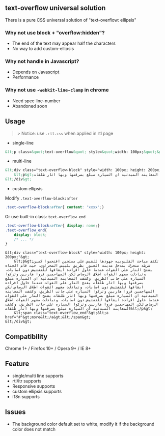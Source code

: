 ## text-overflow universal solution

There is a pure CSS universal solution of "text-overflow: ellipsis"

### Why not use block + "overflow:hidden"?

- The end of the text may appear half the characters
- No way to add custom-ellipsis

### Why not handle in Javascript?

- Depends on Javascript
- Performance

### Why not use `-webkit-line-clamp` in chrome
- Need spec line-number
- Abandoned soon

## Usage

> &gt; Notice: use `.rtl.css` when applied in rtl page

- single-line

```html
&lt;p class=&quot;text-overflow&quot; style=&quot;width: 100px;&quot;&gt;Bruna Marquezine e Giovanna Antonelli não param! Mesmo com o domingo.&lt;/p&gt;
```

- multi-line

```html
&lt;div class="text-overflow-block" style="width: 100px; height: 200px;"&gt;
    &lt;p&gt;تكثف مباحث القليوبيه جهودها للقبض علي مسلحين اقتحموا كمين شرطه متحرك بمدخل مدينه العبور بطريق بلبيس الصحراوي، حيث قام الجناه بفتح النار علي القوات عندما حاول افراده ايقافها للتفتيش دون اصابات، وتبادلت معهم القوات اطلاق الرصاص لكن المهاجمين فروا هاربين وتركوا السياره علي جانب الطريق، وكشفت المعاينه المبدئيه ان السياره مبلغ بسرقتها وبها اثار طلقات بفتح النار علي القوات عندما حاول افراده ايقافها للتفتيش دون اصابات، وتبادلت معهم القوات اطلاق الرصاص لكن المهاجمين فروا هاربين وتركوا السياره علي جانب الطريق، وكشفت المعاينه المبدئيه ان السياره مبلغ بسرقتها وبها اثار طلقات بفتح النار علي القوات عندما حاول افراده ايقافها للتفتيش دون اصابات، وتبادلت معهم القوات اطلاق الرصاص لكن المهاجمين فروا هاربين وتركوا السياره علي جانب الطريق، وكشفت المعاينه المبدئيه ان السياره مبلغ بسرقتها وبها اثار طلقات&lt;/p&gt;
&lt;/div&gt;
```

- custom ellipsis

Modify `.text-overflow-block:after`

```css
.text-overflow-block:after{ content: "xxxx";}
```

Or use built-in class: `text-overflow_end`

```css
.text-overflow-block:after{ display: none;}
.text-overflow_end{
    display: block;
    /* ... */
}
```

```
&lt;div class="text-overflow-block" style="width: 100px; height: 200px;"&gt;
    &lt;p&gt;تكثف مباحث القليوبيه جهودها للقبض علي مسلحين اقتحموا كمين شرطه متحرك بمدخل مدينه العبور بطريق بلبيس الصحراوي، حيث قام الجناه بفتح النار علي القوات عندما حاول افراده ايقافها للتفتيش دون اصابات، وتبادلت معهم القوات اطلاق الرصاص لكن المهاجمين فروا هاربين وتركوا السياره علي جانب الطريق، وكشفت المعاينه المبدئيه ان السياره مبلغ بسرقتها وبها اثار طلقات بفتح النار علي القوات عندما حاول افراده ايقافها للتفتيش دون اصابات، وتبادلت معهم القوات اطلاق الرصاص لكن المهاجمين فروا هاربين وتركوا السياره علي جانب الطريق، وكشفت المعاينه المبدئيه ان السياره مبلغ بسرقتها وبها اثار طلقات بفتح النار علي القوات عندما حاول افراده ايقافها للتفتيش دون اصابات، وتبادلت معهم القوات اطلاق الرصاص لكن المهاجمين فروا هاربين وتركوا السياره علي جانب الطريق، وكشفت المعاينه المبدئيه ان السياره مبلغ بسرقتها وبها اثار طلقات&lt;/p&gt;
    &lt;span class="text-overflow_end"&gt;&lt;a href="#"&gt;more&lt;/a&gt;&lt;/span&gt;
&lt;/div&gt;
```

## Compatibility

Chrome 1+ / Firefox 10+ / Opera 9+ / IE 8+

## Feature

- single/multi line supports
- rtl/ltr supports
- Responsive supports
- custom ellipsis supports
- i18n supports

## Issues

- The background color default set to white, modify it if the background color does not match
